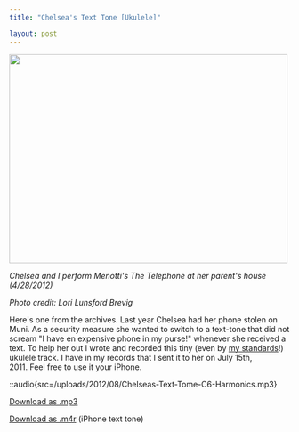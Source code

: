 ```yaml
---
title: "Chelsea's Text Tone [Ukulele]"

layout: post
---
```


<a href="/uploads/2012/08/531292_3691278771372_40740060_n.jpg"><img class="size-large wp-image-1145  " title="531292_3691278771372_40740060_n" src="/uploads/2012/08/531292_3691278771372_40740060_n-500x375.jpg" alt="" width="500" height="375" /></a>

*Chelsea and I perform Menotti's The Telephone at her parent's house (4/28/2012)*

*Photo credit: Lori Lunsford Brevig*

Here's one from the archives. Last year Chelsea had her phone stolen on Muni. As a security measure she wanted to switch to a text-tone that did not scream "I have en expensive phone in my purse!" whenever she received a text. To help her out I wrote and recorded this tiny (even by <a href="/blog/original-song-our-love-will-last-as-long/">my standards</a>!) ukulele track. I have in my records that I sent it to her on July 15th, 2011. Feel free to use it your iPhone.

::audio{src=/uploads/2012/08/Chelseas-Text-Tome-C6-Harmonics.mp3}

<a href="/uploads/2012/08/Chelseas-Text-Tome-C6-Harmonics.mp3">Download as .mp3</a>

<a href="/uploads/2012/08/Chelseas-Text-Tome-C6-Harmonics.m4r">Download as .m4r</a> (iPhone text tone)
